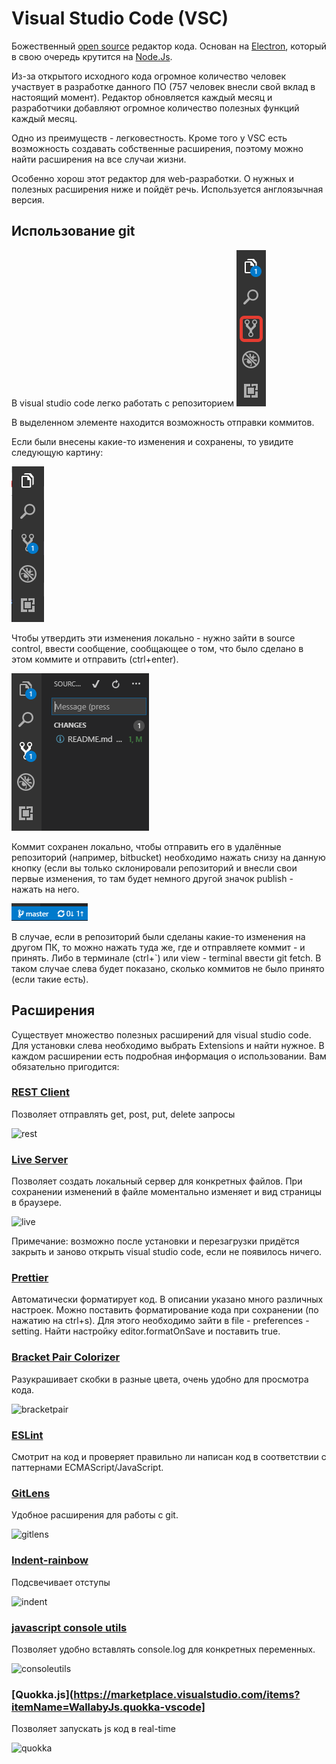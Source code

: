 # Visual Studio Code (VSC)

Божественный [open source](https://github.com/Microsoft/vscode) редактор кода. Основан на [Electron](https://github.com/electron/electron), который в свою очередь крутится на [Node.Js](https://nodejs.org/en/).

Из-за открытого исходного кода огромное количество человек участвует в разработке данного ПО (757 человек внесли свой вклад в настоящий момент). Редактор обновляется каждый месяц и разработчики добавляют огромное количество полезных функций каждый месяц.

Одно из преимуществ - легковестность. Кроме того у VSC есть возможность создавать собственные расширения, поэтому можно найти расширения на все случаи жизни.

Особенно хорош этот редактор для web-разработки. О нужных и полезных расширения ниже и пойдёт речь. Используется англоязычная версия.

## Использование git

В visual studio code легко работать с репозиторием ![репозиторием](./images/2018-11-20_09-33-31.png)

В выделенном элементе находится возможность отправки коммитов.

Если были внесены какие-то изменения и сохранены, то увидите следующую картину:

![Изменение файлов](./images/2018-11-20_09-43-29.png)

Чтобы утвердить эти изменения локально - нужно зайти в source control, ввести сообщение, сообщающее о том, что было сделано в этом коммите и отправить (ctrl+enter).

![Отправка коммита](./images/2018-11-20_09-45-33.png)

Коммит сохранен локально, чтобы отправить его в удалённые репозиторий (например, bitbucket) необходимо нажать снизу на данную кнопку (если вы только склонировали репозиторий и внесли свои первые изменения, то там будет немного другой значок publish - нажать на него.

![Отправить на сервер](./images/2018-11-20_09-46-36.png)

В случае, если в репозиторий были сделаны какие-то изменения на другом ПК, то можно нажать туда же, где и отправляете коммит - и принять. Либо в терминале (ctrl+`) или view - terminal ввести git fetch. В таком случае слева будет показано, сколько коммитов не было принято (если такие есть).

## Расширения

Существует множество полезных расширений для visual studio code. Для установки слева необходимо выбрать Extensions и найти нужное. В каждом расширении есть подробная информация о использовании. Вам обязательно пригодится:

### [REST Client](https://marketplace.visualstudio.com/items?itemName=humao.rest-client)

Позволяет отправлять get, post, put, delete запросы

![rest](https://raw.githubusercontent.com/Huachao/vscode-restclient/master/images/usage.gif)

### [Live Server](https://marketplace.visualstudio.com/items?itemName=ritwickdey.LiveServer)

Позволяет создать локальный сервер для конкретных файлов. При сохранении изменений в файле моментально изменяет и вид страницы в браузере.

![live](https://raw.githubusercontent.com/ritwickdey/vscode-live-server/master/images/Screenshot/vscode-live-server-animated-demo.gif)

Примечание: возможно после установки и перезагрузки придётся закрыть и заново открыть visual studio code, если не появилось ничего.

### [Prettier](https://marketplace.visualstudio.com/items?itemName=esbenp.prettier-vscode)

Автоматически форматирует код. В описании указано много различных настроек. Можно поставить форматирование кода при сохранении (по нажатию на ctrl+s). Для этого необходимо зайти в file - preferences - setting. Найти настройку editor.formatOnSave и поставить true.

### [Bracket Pair Colorizer](https://marketplace.visualstudio.com/items?itemName=CoenraadS.bracket-pair-colorizer)

Разукрашивает скобки в разные цвета, очень удобно для просмотра кода.

![bracketpair](https://raw.githubusercontent.com/CoenraadS/BracketPair/master/images/example.png)

### [ESLint](https://marketplace.visualstudio.com/items?itemName=dbaeumer.vscode-eslint)

Смотрит на код и проверяет правильно ли написан код в соответствии с паттернами ECMAScript/JavaScript.

### [GitLens](https://marketplace.visualstudio.com/items?itemName=eamodio.gitlens)

Удобное расширения для работы с git.

![gitlens](https://raw.githubusercontent.com/eamodio/vscode-gitlens/master/images/gitlens-preview.gif)

### [Indent-rainbow](https://marketplace.visualstudio.com/items?itemName=oderwat.indent-rainbow)

Подсвечивает отступы

![indent](https://raw.githubusercontent.com/oderwat/vscode-indent-rainbow/master/assets/example.png)

### [javascript console utils](https://marketplace.visualstudio.com/items?itemName=whtouche.vscode-js-console-utils)

Позволяет удобно вставлять console.log для конкретных переменных.

![consoleutils](https://i.imgur.com/0tiesd2.gif)

### [Quokka.js](https://marketplace.visualstudio.com/items?itemName=WallabyJs.quokka-vscode]

Позволяет запускать js код в real-time

![quokka](https://quokkajs.com/assets/img/vsc1.gif)
